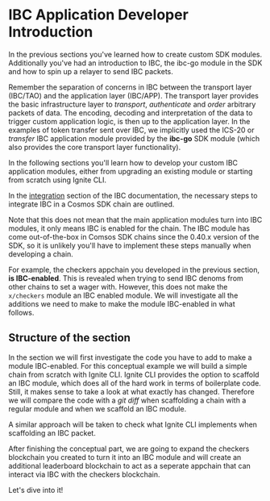 # IBC Application Developer Introduction

In the previous sections you've learned how to create custom SDK modules. Additionally you've had an introduction to IBC, the ibc-go module in the SDK and how to spin up a relayer to send IBC packets.

<!-- TODO: Add relative links -->

Remember the separation of concerns in IBC between the transport layer (IBC/TAO) and the application layer (IBC/APP). The transport layer provides the basic infrastructure layer to _transport_, _authenticate_ and _order_ arbitrary packets of data. The encoding, decoding and interpretation of the data to trigger custom application logic, is then up to the application layer. In the examples of token transfer sent over IBC, we implicitly used the ICS-20 or _transfer_ IBC application module provided by the **ibc-go** SDK module (which also provides the core transport layer functionality).

In the following sections you'll learn how to develop your custom IBC application modules, either from upgrading an existing module or starting from scratch using Ignite CLI.

<HighlightBox type="docs">

In the [integration](https://ibc.cosmos.network/v3.0.0/ibc/integration.html) section of the IBC documentation, the necessary steps to integrate IBC in a Cosmos SDK chain are outlined.

Note that this does not mean that the main application modules turn into IBC modules, it only means IBC is enabled for the chain. The IBC module has come out-of-the-box in Comsos SDK chains since the 0.40.x version of the SDK, so it is unlikely you'll have to implement these steps manually when developing a chain.

For example, the checkers appchain you developed in the previous section, **is IBC-enabled**. This is revealed when trying to send IBC denoms from other chains to set a wager with. However, this does not make the `x/checkers` module an IBC enabled module. We will investigate all the additions we need to make to make the module IBC-enabled in what follows.

</HiglightBox>

## Structure of the section

In the section we will first investigate the code you have to add to make a module IBC-enabled. For this conceptual example we will build a simple chain from scratch with Ignite CLI. Ignite CLI provides the option to scaffold an IBC module, which does all of the hard work in terms of boilerplate code. Still, it makes sense to take a look at what exactly has changed. Therefore we will compare the code with a _git diff_ when scaffolding a chain with a regular module and when we scaffold an IBC module.

A similar approach will be taken to check what Ignite CLI implements when scaffolding an IBC packet.

After finishing the conceptual part, we are going to expand the checkers blockchain you created to turn it into an IBC module and will create an additional leaderboard blockchain to act as a seperate appchain that can interact via IBC with the checkers blockchain.

<!-- TODO: add link to checkers extension tutorial -->

Let's dive into it!
